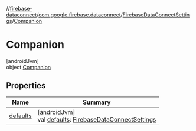 //[firebase-dataconnect](../../../../index.md)/[com.google.firebase.dataconnect](../../index.md)/[FirebaseDataConnectSettings](../index.md)/[Companion](index.md)

# Companion

[androidJvm]\
object [Companion](index.md)

## Properties

| Name | Summary |
|---|---|
| [defaults](defaults.md) | [androidJvm]<br>val [defaults](defaults.md): [FirebaseDataConnectSettings](../index.md) |
